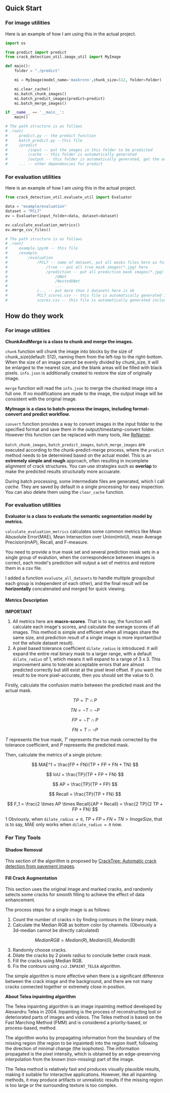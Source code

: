 ## Quick Start

### For image utilities

Here is an example of how I am using this in the actual project.

```python
import os

from predict import predict
from crack_detection_util.image_util import MyImage

def main():
    folder = "./predict"

    mi = MyImage(model_name='maskrcnn',chunk_size=512, folder=folder)

    mi.clear_cache()
    mi.batch_chunk_images()
    mi.batch_predict_images(predict=predict)
    mi.batch_merge_images()

if __name__ == '__main__':
    main()

# The path structure is as follows
# .root/
#     predict.py -- the predict function
#     batch_predict.py --this file
#     /predict
#         /input -- put the images in this folder to be predicted
#         /cache -- this folder is automatically generated
#         /output -- this folder is automatically generated, get the outputs here
#     ... -- other dependencies for predict
```

### For evaluation utilities

Here is an example of how I am using this in the actual project.

```python
from crack_detection_util.evaluate_util import Evaluator

data = "example/evaluation"
dataset = "PCL7"
ev = Evaluator(input_folder=data, dataset=dataset)

ev.calculate_evaluation_metrics()
ev.merge_csv_files()

# The path structure is as follows
# .root/
#     example.ipynb -- this file
#     /example
#         /evaluation
#             /PCL7 -- name of dataset, put all masks files here as following rules
#                 /true -- put all true mask images(*.jpg) here
#                 /prediction -- put all prediction mask images(*.jpg) here, divided by prediction models
#                     /UNet
#                     /NestedUNet
#                     ...
#             /... -- put more than 1 datasets here is ok
#             PCL7_scores.csv -- this file is automatically generated including evaluation metrics for a single dataset and all prediction models
#             scores.csv -- this file is automatically generated including evaluation metrics for all datasets and all prediction models (merged)
```

## How do they work

### For image utilities

**ChunkAndMerge is a class to chunk and merge the images.**

`chunk` function will chunk the image into blocks by the size of chunk_size(default: 512), naming them from the left-top to the right-bottom. When the size of an image cannot be evenly divided by chunk_size, it will be enlarged to the nearest size, and the blank areas will be filled with black pixels. `info.json` is additionally created to restore the size of originally image.

`merge` function will read the `info.json` to merge the chunked image into a full one. If no modifications are made to the image, the output image will be consistent with the original image.

**MyImage is a class to batch-process the images, including format-convert and predict workflow.**

`convert` function provides a way to convert images in the input folder to the specified format and save them in the output/timestamp-convert folder. However this function can be replaced with many tools, like [ReNamer](https://www.den4b.com/products/renamer).

`batch_chunk_images`, `batch_predict_images`, `batch_merge_images` are executed according to the chunk-predict-merge process, where the `predict` method needs to be determined based on the actual model. This is an **extremely simple and rough** approach, often resulting in incomplete alignment of crack structures. You can use strategies such as **overlap** to make the predicted results structurally more accuarate.

During batch processing, some intermediate files are generated, which I call *cache*. They are saved by default in a single processing for easy inspection. You can also delete them using the `clear_cache` function.

### For evaluation utilities

**Evaluator is a class to evaluate the semantic segmentation model by metrics.**

`calculate_evaluation_metrics` calculates some common metrics like Mean Abusolute Error(MAE), Mean Intersection over Union(mIoU), mean Average Precision(mAP), Recall, and F-measure. 

You need to provide a true mask set and several prediction mask sets in a single group of evalution, when the correspondence between images is correct, each model's prediction will output a set of metrics and restore them in a csv file.

I added a function `evaluate_all_datasets` to handle multiple groups(but each group is independent of each other), and the final result will be **horizontally** concatenated and merged for quick viewing.

#### Metrics Description

**IMPORTANT**

1. All metrics here are **macro-scores**. That is to say, the function will calculate each image's scores, and calculate the average scores of all images. This method is simple and efficient when all images share the same size, and prediction result of a single image is more inportant(but not the whole dataset result).
2. A pixel based tolerance coefficient `dilate_radius` is introduced: it will expand the entire real binary mask to a larger range, with a default `dilate_radius` of 1, which means it will expand to a range of 3 x 3. This improvement aims to tolerate acceptable errors that are almost predicted correctly but still exist at the pixel level offset. If you want the result to be more pixel-accurate, then you should set the value to 0.

Firstly, calculate the confusion matrix between the predicted mask and the actual mask.

$$
TP = T' \cap P
$$

$$
TN = \neg T \cap \neg P
$$

$$
FP = \neg T' \cap P
$$

$$
FN = T \cap \neg P
$$

$T$ represents the true mask, $T'$ represents the true mask corrected by the tolerance coefficient, and $P$ represents the predicted mask.

Then, calculate the metrics of a single picture:

$$
MAE^1 = \frac{FP + FN}{TP + FP + FN + TN} 
$$

$$
IoU = \frac{TP}{TP + FP + FN}
$$

$$
AP = \frac{TP}{TP + FP}
$$

$$
Recall = \frac{TP}{TP + FN}
$$

$$
F_1 = \frac{2 \times AP \times Recall}{AP + Recall} = \frac{2 TP}{2 TP + FP + FN}
$$

1 Obviously, when `dilate_radius ≠ 0`, $TP+FP+FN+TN>Image Size$, that is to say, MAE only works when `dilate_radius = 0` now.

### For Tiny Tools

#### Shadow Removal

This section of the algorithm is proposed by [CrackTree: Automatic crack detection from pavement images](https://doi.org/10.1016/j.patrec.2011.11.004).

#### Fill Crack Augmentation

This section uses the original image and marked cracks, and randomly selects some cracks for smooth filling to achieve the effect of data enhancement.

The process steps for a single image is as follows:

1. Count the number of cracks n by finding contours in the binary mask.
2. Calculate the Median RGB as bottom color by channels. (Obviously a 3d-median cannot be directly calculated) 
   
$$
MedianRGB = Median(R), Median(G), Median(B)
$$

3. Randomly choose cracks.
4. Dilate the cracks by 2 pixels radius to conclude better crack mask.
5. Fill the cracks using Median RGB.
6. Fix the contours using `cv2.INPAINT_TELEA` algorithm.

The simple algorithm is more effective when there is a significant difference between the crack image and the background, and there are not many cracks connected together or extremely close in position.

**About Telea inpainting algorithm**

The Telea inpainting algorithm is an image inpainting method developed by Alexandru Telea in 2004. Inpainting is the process of reconstructing lost or deteriorated parts of images and videos. The Telea method is based on the Fast Marching Method (FMM) and is considered a priority-based, or process-based, method.

The algorithm works by propagating information from the boundary of the missing region (the region to be inpainted) into the region itself, following the direction of minimal change (the isophotes). The information propagated is the pixel intensity, which is obtained by an edge-preserving interpolation from the known (non-missing) part of the image.

The Telea method is relatively fast and produces visually plausible results, making it suitable for interactive applications. However, like all inpainting methods, it may produce artifacts or unrealistic results if the missing region is too large or the surrounding texture is too complex.